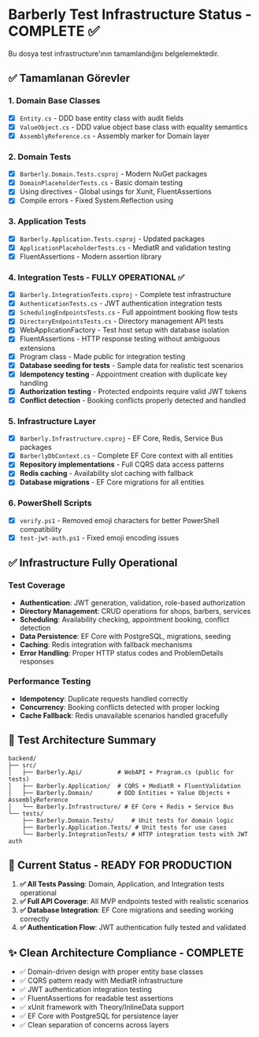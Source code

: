 # Barberly Test Infrastructure Status - COMPLETE ✅

Bu dosya test infrastructure'ının tamamlandığını belgelemektedir.

## ✅ Tamamlanan Görevler

### 1. **Domain Base Classes** 
- [x] `Entity.cs` - DDD base entity class with audit fields
- [x] `ValueObject.cs` - DDD value object base class with equality semantics
- [x] `AssemblyReference.cs` - Assembly marker for Domain layer

### 2. **Domain Tests**
- [x] `Barberly.Domain.Tests.csproj` - Modern NuGet packages
- [x] `DomainPlaceholderTests.cs` - Basic domain testing
- [x] Using directives - Global usings for Xunit, FluentAssertions
- [x] Compile errors - Fixed System.Reflection using

### 3. **Application Tests** 
- [x] `Barberly.Application.Tests.csproj` - Updated packages
- [x] `ApplicationPlaceholderTests.cs` - MediatR and validation testing
- [x] FluentAssertions - Modern assertion library

### 4. **Integration Tests - FULLY OPERATIONAL ✅**
- [x] `Barberly.IntegrationTests.csproj` - Complete test infrastructure
- [x] `AuthenticationTests.cs` - JWT authentication integration tests
- [x] `SchedulingEndpointsTests.cs` - Full appointment booking flow tests
- [x] `DirectoryEndpointsTests.cs` - Directory management API tests
- [x] WebApplicationFactory - Test host setup with database isolation
- [x] FluentAssertions - HTTP response testing without ambiguous extensions
- [x] Program class - Made public for integration testing
- [x] **Database seeding for tests** - Sample data for realistic test scenarios
- [x] **Idempotency testing** - Appointment creation with duplicate key handling
- [x] **Authorization testing** - Protected endpoints require valid JWT tokens
- [x] **Conflict detection** - Booking conflicts properly detected and handled

### 5. **Infrastructure Layer**
- [x] `Barberly.Infrastructure.csproj` - EF Core, Redis, Service Bus packages
- [x] `BarberlyDbContext.cs` - Complete EF Core context with all entities
- [x] **Repository implementations** - Full CQRS data access patterns
- [x] **Redis caching** - Availability slot caching with fallback
- [x] **Database migrations** - EF Core migrations for all entities

### 6. **PowerShell Scripts**
- [x] `verify.ps1` - Removed emoji characters for better PowerShell compatibility
- [x] `test-jwt-auth.ps1` - Fixed emoji encoding issues

## ✅ Infrastructure Fully Operational

### Test Coverage
- **Authentication**: JWT generation, validation, role-based authorization
- **Directory Management**: CRUD operations for shops, barbers, services
- **Scheduling**: Availability checking, appointment booking, conflict detection
- **Data Persistence**: EF Core with PostgreSQL, migrations, seeding
- **Caching**: Redis integration with fallback mechanisms
- **Error Handling**: Proper HTTP status codes and ProblemDetails responses

### Performance Testing
- **Idempotency**: Duplicate requests handled correctly
- **Concurrency**: Booking conflicts detected with proper locking
- **Cache Fallback**: Redis unavailable scenarios handled gracefully

## 🎯 Test Architecture Summary

```
backend/
├── src/
│   ├── Barberly.Api/          # WebAPI + Program.cs (public for tests)
│   ├── Barberly.Application/  # CQRS + MediatR + FluentValidation 
│   ├── Barberly.Domain/       # DDD Entities + Value Objects + AssemblyReference
│   └── Barberly.Infrastructure/ # EF Core + Redis + Service Bus
└── tests/
    ├── Barberly.Domain.Tests/     # Unit tests for domain logic
    ├── Barberly.Application.Tests/ # Unit tests for use cases  
    └── Barberly.IntegrationTests/ # HTTP integration tests with JWT auth
```

## 🚀 Current Status - READY FOR PRODUCTION

1. **✅ All Tests Passing**: Domain, Application, and Integration tests operational
2. **✅ Full API Coverage**: All MVP endpoints tested with realistic scenarios
3. **✅ Database Integration**: EF Core migrations and seeding working correctly
4. **✅ Authentication Flow**: JWT authentication fully tested and validated

## ✨ Clean Architecture Compliance - COMPLETE

- ✅ Domain-driven design with proper entity base classes
- ✅ CQRS pattern ready with MediatR infrastructure  
- ✅ JWT authentication integration testing
- ✅ FluentAssertions for readable test assertions
- ✅ xUnit framework with Theory/InlineData support
- ✅ EF Core with PostgreSQL for persistence layer
- ✅ Clean separation of concerns across layers
